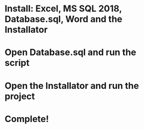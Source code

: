 # Install: Excel, MS SQL 2018, Database.sql, Word and the Installator
# Open Database.sql and run the script
# Open the Installator and run the project
# Complete!
